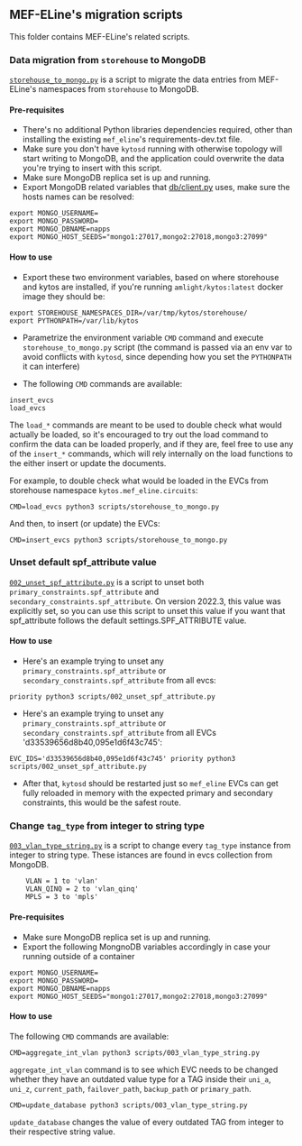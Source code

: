 ## MEF-ELine's migration scripts

This folder contains MEF-ELine's related scripts.

### Data migration from `storehouse` to MongoDB

[`storehouse_to_mongo.py`](./storehouse_to_mongo.py) is a script to migrate the data entries from MEF-ELine's namespaces from `storehouse` to MongoDB.

#### Pre-requisites

- There's no additional Python libraries dependencies required, other than installing the existing `mef_eline`'s requirements-dev.txt file.
- Make sure you don't have `kytosd` running with otherwise topology will start writing to MongoDB, and the application could overwrite the data you're trying to insert with this script.
- Make sure MongoDB replica set is up and running.
- Export MongoDB related variables that [db/client.py](../db/client.py) uses, make sure the hosts names can be resolved:

```
export MONGO_USERNAME=
export MONGO_PASSWORD=
export MONGO_DBNAME=napps
export MONGO_HOST_SEEDS="mongo1:27017,mongo2:27018,mongo3:27099"
```

#### How to use

- Export these two environment variables, based on where storehouse and kytos are installed, if you're running `amlight/kytos:latest` docker image they should be:

```
export STOREHOUSE_NAMESPACES_DIR=/var/tmp/kytos/storehouse/
export PYTHONPATH=/var/lib/kytos
```

- Parametrize the environment variable `CMD` command and execute `storehouse_to_mongo.py` script (the command is passed via an env var to avoid conflicts with `kytosd`, since depending how you set the `PYTHONPATH` it can interfere)

- The following `CMD` commands are available:

```
insert_evcs
load_evcs
```

The `load_*` commands are meant to be used to double check what would actually be loaded, so it's encouraged to try out the load command to confirm the data can be loaded properly, and if they are, feel free to use any of the `insert_*` commands, which will rely internally on the load functions to the either insert or update the documents.

For example, to double check what would be loaded in the EVCs from storehouse namespace `kytos.mef_eline.circuits`:

```
CMD=load_evcs python3 scripts/storehouse_to_mongo.py
```

And then, to insert (or update) the EVCs:

```
CMD=insert_evcs python3 scripts/storehouse_to_mongo.py
```

### Unset default spf_attribute value

[`002_unset_spf_attribute.py`](./002_unset_spf_attribute.py) is a script to unset both `primary_constraints.spf_attribute` and `secondary_constraints.spf_attribute`. On version 2022.3, this value was explicitly set, so you can use this script to unset this value if you want that spf_attribute follows the default settings.SPF_ATTRIBUTE value.

#### How to use

- Here's an example trying to unset any `primary_constraints.spf_attribute` or  `secondary_constraints.spf_attribute` from all evcs:

```
priority python3 scripts/002_unset_spf_attribute.py
```

- Here's an example trying to unset any `primary_constraints.spf_attribute` or  `secondary_constraints.spf_attribute` from all EVCs 'd33539656d8b40,095e1d6f43c745':

```
EVC_IDS='d33539656d8b40,095e1d6f43c745' priority python3 scripts/002_unset_spf_attribute.py
```

- After that, `kytosd` should be restarted just so `mef_eline` EVCs can get fully reloaded in memory with the expected primary and secondary constraints, this would be the safest route.

### Change ``tag_type`` from integer to string type

[`003_vlan_type_string.py`](./003_vlan_type_string.py) is a script to change every ``tag_type`` instance from integer to string type. These istances are found in evcs collection from MongoDB.

```
    VLAN = 1 to 'vlan'
    VLAN_QINQ = 2 to 'vlan_qinq'
    MPLS = 3 to 'mpls'
```

#### Pre-requisites

- Make sure MongoDB replica set is up and running.
- Export the following MongnoDB variables accordingly in case your running outside of a container

```
export MONGO_USERNAME=
export MONGO_PASSWORD=
export MONGO_DBNAME=napps
export MONGO_HOST_SEEDS="mongo1:27017,mongo2:27018,mongo3:27099"
```

#### How to use

The following `CMD` commands are available:

```
CMD=aggregate_int_vlan python3 scripts/003_vlan_type_string.py
```
`aggregate_int_vlan` command is to see which EVC needs to be changed whether they have an outdated value type for a TAG inside their `uni_a`, `uni_z`, `current_path`, `failover_path`, `backup_path` or `primary_path`.

```
CMD=update_database python3 scripts/003_vlan_type_string.py
```
`update_database` changes the value of every outdated TAG from integer to their respective string value.

</details>